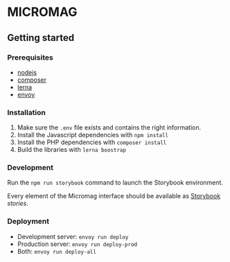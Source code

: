 # MICROMAG

## Getting started

### Prerequisites

-   [nodejs](https://nodejs.org/en/)
-   [composer](https://getcomposer.org/doc/00-intro.md)
-   [lerna](https://lerna.js.org/)
-   [envoy](https://laravel.com/docs/8.x/envoy)

### Installation

1. Make sure the `.env` file exists and contains the right information.
2. Install the Javascript dependencies with `npm install`
3. Install the PHP dependencies with `composer install`
4. Build the libraries with `lerna boostrap`

### Development

Run the `npm run storybook` command to launch the Storybook environment.

Every element of the Micromag interface should be available as [Storybook](https://storybook.js.org/) _stories_.

### Deployment

-   Development server: `envoy run deploy`
-   Production server: `envoy run deploy-prod`
-   Both: `envoy run deploy-all`

